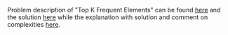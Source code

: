 Problem description of "Top K Frequent Elements" can be found [here](https://leetcode.com/problems/top-k-frequent-words/description/) and the solution [here]() while the explanation with solution and comment on complexities [here](https://leetcode.com/problems/top-k-frequent-words/solutions/3310899/python-solution/).